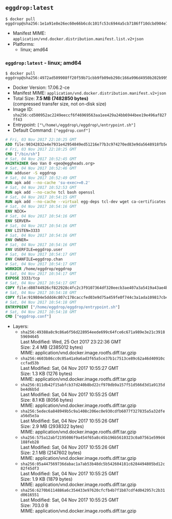 ## `eggdrop:latest`

```console
$ docker pull eggdrop@sha256:1e1a91e8e26ec60e66b6cdc101fc53c6944a5cb7186ff10dcbd904e72747c21d
```

-	Manifest MIME: `application/vnd.docker.distribution.manifest.list.v2+json`
-	Platforms:
	-	linux; amd64

### `eggdrop:latest` - linux; amd64

```console
$ docker pull eggdrop@sha256:4972ad509908ff20f59b71cbb9fb09eb298c166a996d4950b202b99535d5ae53
```

-	Docker Version: 17.06.2-ce
-	Manifest MIME: `application/vnd.docker.distribution.manifest.v2+json`
-	Total Size: **7.5 MB (7482850 bytes)**  
	(compressed transfer size, not on-disk size)
-	Image ID: `sha256:cd500952ac2249eeccf6f46969563aa1ee429a24bb6944bee19e496af827ff43`
-	Entrypoint: `["\/home\/eggdrop\/eggdrop\/entrypoint.sh"]`
-	Default Command: `["eggdrop.conf"]`

```dockerfile
# Fri, 03 Nov 2017 22:10:25 GMT
ADD file:90342832e4e7931e42954849ed51216e77b3c974270ed83e9da5648918fb5e66 in / 
# Fri, 03 Nov 2017 22:10:25 GMT
CMD ["/bin/sh"]
# Sat, 04 Nov 2017 10:52:45 GMT
MAINTAINER Geo Van O <geo@eggheads.org>
# Sat, 04 Nov 2017 10:52:46 GMT
RUN adduser -S eggdrop
# Sat, 04 Nov 2017 10:52:49 GMT
RUN apk add --no-cache 'su-exec>=0.2'
# Sat, 04 Nov 2017 10:52:53 GMT
RUN apk add --no-cache tcl bash openssl
# Sat, 04 Nov 2017 10:54:15 GMT
RUN apk add --no-cache --virtual egg-deps tcl-dev wget ca-certificates make tar gpgme build-base openssl-dev   && wget ftp://ftp.eggheads.org/pub/eggdrop/source/1.8/eggdrop-1.8.2.tar.gz   && wget ftp://ftp.eggheads.org/pub/eggdrop/source/1.8/eggdrop-1.8.2.tar.gz.asc   && gpg --keyserver ha.pool.sks-keyservers.net --recv-key E01C240484DE7DBE190FE141E7667DE1D1A39AFF   && gpg --batch --verify eggdrop-1.8.2.tar.gz.asc eggdrop-1.8.2.tar.gz   && rm eggdrop-1.8.2.tar.gz.asc   && tar -zxvf eggdrop-1.8.2.tar.gz   && rm eggdrop-1.8.2.tar.gz   && ( cd eggdrop-1.8.2     && ./configure     && make config     && make     && make install DEST=/home/eggdrop/eggdrop )   && rm -rf eggdrop-1.8.2   && mkdir /home/eggdrop/eggdrop/data   && chown -R eggdrop /home/eggdrop/eggdrop   && apk del egg-deps
# Sat, 04 Nov 2017 10:54:16 GMT
ENV NICK=
# Sat, 04 Nov 2017 10:54:16 GMT
ENV SERVER=
# Sat, 04 Nov 2017 10:54:16 GMT
ENV LISTEN=3333
# Sat, 04 Nov 2017 10:54:16 GMT
ENV OWNER=
# Sat, 04 Nov 2017 10:54:16 GMT
ENV USERFILE=eggdrop.user
# Sat, 04 Nov 2017 10:54:17 GMT
ENV CHANFILE=eggdrop.chan
# Sat, 04 Nov 2017 10:54:17 GMT
WORKDIR /home/eggdrop/eggdrop
# Sat, 04 Nov 2017 10:54:17 GMT
EXPOSE 3333/tcp
# Sat, 04 Nov 2017 10:54:17 GMT
COPY file:d80744926cf822928c4fc2c3f9107364df320eecb3ae407a3a5419a43ae4b872 in /home/eggdrop/eggdrop 
# Sat, 04 Nov 2017 10:54:18 GMT
COPY file:919804e5ddd4c807c178caccfed03e9d75a459fe0f744c3a1ada109817cb44ec in /home/eggdrop/eggdrop/scripts/ 
# Sat, 04 Nov 2017 10:54:18 GMT
ENTRYPOINT ["/home/eggdrop/eggdrop/entrypoint.sh"]
# Sat, 04 Nov 2017 10:54:18 GMT
CMD ["eggdrop.conf"]
```

-	Layers:
	-	`sha256:49388a8c9c86a6f56d228954eede699c64fce6c671a989e3e21c391859694645`  
		Last Modified: Wed, 25 Oct 2017 23:22:36 GMT  
		Size: 2.4 MB (2385012 bytes)  
		MIME: application/vnd.docker.image.rootfs.diff.tar.gzip
	-	`sha256:4603b86cc0c05a41a9a6ad3f65a5ce37b1c7513ce89c62a46d40910cccfad53b`  
		Last Modified: Sat, 04 Nov 2017 10:55:27 GMT  
		Size: 1.3 KB (1276 bytes)  
		MIME: application/vnd.docker.image.rootfs.diff.tar.gzip
	-	`sha256:811db42f15abfcb37d240b8bd22cf970db9a157f51d566d3d1a9135dbe4d6b5d`  
		Last Modified: Sat, 04 Nov 2017 10:55:25 GMT  
		Size: 8.1 KB (8056 bytes)  
		MIME: application/vnd.docker.image.rootfs.diff.tar.gzip
	-	`sha256:5edec6a848949b5c9a1408c206ec0e930cdfb6077f327835a5a32dfea56d5e3a`  
		Last Modified: Sat, 04 Nov 2017 10:55:26 GMT  
		Size: 2.9 MB (2938322 bytes)  
		MIME: application/vnd.docker.image.rootfs.diff.tar.gzip
	-	`sha256:575a12abf2195086f9a454f65a8c45b196b5610323c0a07561e599d4188feb28`  
		Last Modified: Sat, 04 Nov 2017 10:55:26 GMT  
		Size: 2.1 MB (2147602 bytes)  
		MIME: application/vnd.docker.image.rootfs.diff.tar.gzip
	-	`sha256:05a447569736dabac1a7ab53b48dc5b542604181c6284494805bd12c82f45df3`  
		Last Modified: Sat, 04 Nov 2017 10:55:25 GMT  
		Size: 1.9 KB (1879 bytes)  
		MIME: application/vnd.docker.image.rootfs.diff.tar.gzip
	-	`sha256:6270b6114886a6c354433e97620cfcfb4b7f1b87cdf4d042957c2b31d0616551`  
		Last Modified: Sat, 04 Nov 2017 10:55:25 GMT  
		Size: 703.0 B  
		MIME: application/vnd.docker.image.rootfs.diff.tar.gzip
